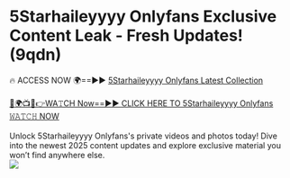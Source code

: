 # 5Starhaileyyyy Onlyfans Exclusive Content Leak - Fresh Updates! (9qdn)

🔥 ACCESS NOW 🌍==►► <a href="https://tinyurl.com/kvy9nzfs" rel="nofollow">5Starhaileyyyy Onlyfans Latest Collection</a>
<br><br>
[🔴🌍📺📱👉WA𝚃CH Now==►► CLICK HERE TO 5Starhaileyyyy Onlyfans 𝚆𝙰𝚃𝙲𝙷 NOW](https://tinyurl.com/kvy9nzfs)
<br><br>
Unlock 5Starhaileyyyy Onlyfans's private videos and photos today! Dive into the newest 2025 content updates and explore exclusive material you won’t find anywhere else.
<br>
<a href="https://tinyurl.com/kvy9nzfs" rel="nofollow" data-target="animated-image.originalLink"><img src="https://camo.githubusercontent.com/8a4f000d20f83aca3bf7ec5f350d767afa0574a8a352519fd8cfa583a6f93a33/68747470733a2f2f692e696d6775722e636f6d2f644a486b345a712e676966" data-canonical-src="https://i.imgur.com/dJHk4Zq.gif" style="max-width: 100%; display: inline-block;" data-target="animated-image.originalImage"></a>
<br>
